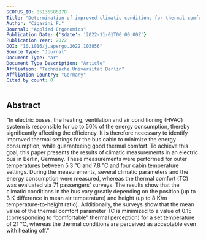```yaml
---
SCOPUS_ID: 85135585878
Title: "Determination of improved climatic conditions for thermal comfort and energy efficiency in electric buses"
Author: "Cigarini F."
Journal: "Applied Ergonomics"
Publication Date: {'$date': '2022-11-01T00:00:00Z'}
Publication Year: 2022
DOI: "10.1016/j.apergo.2022.103856"
Source Type: "Journal"
Document Type: "ar"
Document Type Description: "Article"
Affliation: "Technische Universität Berlin"
Affliation Country: "Germany"
Cited by count: 0
---
```


## Abstract
"In electric buses, the heating, ventilation and air conditioning (HVAC) system is responsible for up to 50% of the energy consumption, thereby significantly affecting the efficiency. It is therefore necessary to identify improved thermal settings for the bus cabin to minimize the energy consumption, while guaranteeing good thermal comfort. To achieve this goal, this paper presents the results of climatic measurements in an electric bus in Berlin, Germany. These measurements were performed for outer temperatures between 5.3 °C and 7.8 °C and four cabin temperature settings. During the measurements, several climatic parameters and the energy consumption were measured, whereas the thermal comfort (TC) was evaluated via 71 passengers’ surveys. The results show that the climatic conditions in the bus vary greatly depending on the position (up to 3 K difference in mean air temperature) and height (up to 8 K/m temperature-to-height ratio). Additionally, the surveys show that the mean value of the thermal comfort parameter TC is minimized to a value of 0.15 (corresponding to “comfortable” thermal perception) for a set temperature of 21 °C, whereas the thermal conditions are perceived as acceptable even with heating off."
